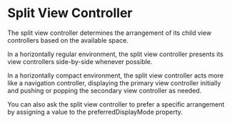 # Split View Controller
The split view controller determines the arrangement of its child view
controllers based on the available space.

In a horizontally regular environment, the split view controller presents its
view controllers side-by-side whenever possible.

In a horizontally compact environment, the split view controller acts more like
a navigation controller, displaying the primary view controller initially and
pushing or popping the secondary view controller as needed.

You can also ask the split view controller to prefer a specific arrangement by
assigning a value to the preferredDisplayMode property.

